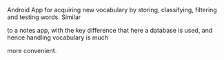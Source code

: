 Android App for acquiring new vocabulary by storing, classifying, filtering and testing words. Similar

to a notes app, with the key difference that here a database is used, and hence handling vocabulary is much

more convenient.